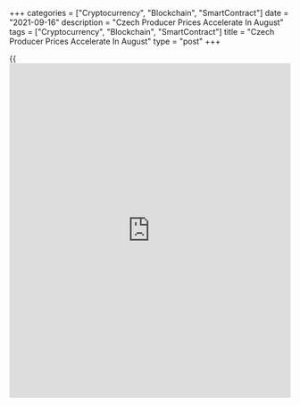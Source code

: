 +++
categories = ["Cryptocurrency", "Blockchain", "SmartContract"]
date = "2021-09-16"
description = "Czech Producer Prices Accelerate In August"
tags = ["Cryptocurrency", "Blockchain", "SmartContract"]
title = "Czech Producer Prices Accelerate In August"
type = "post"
+++

{{<iframe id="large-banner" src="https://www.bounty.group/#slide=15.0" width="100%" height="600" scrolling="no" style="border: 0px solid rgb(216, 221, 230); border-radius: 3px;">}}

Czech's producer prices accelerated in August, figures from the Czech
Statistical Office showed on Thursday.

The industrial producer price index grew 9.3 year-on-year in August,
following a 7.8 percent increase in June. Economists had expected a 8.6
percent rise.

Prices for water supply gained 5.9 percent yearly in August and those
for manufacturing products cost increased 11.4 percent.

Prices for mining and quarrying rose 3.6 percent and electricity, gas,
steam and air conditioning gained by 0.7 percent.

Among the main industrial grouping, prices for intermediate goods
increased 19.3 percent and those of energy surged 9.7 percent.

On a monthly basis, producer prices rose 1.2 percent in August.
Economists had forecast a 0.4 percent increase.

For comments and feedback [contact](https://www.playgroundfx.com/contact/): editorial@rtt[news](https://www.letsplayfx.com/blog/forex-news-website/).com

[Economic News][1]

 **What parts of the world are seeing the best (and worst) economic
performances lately? Click[here][2] to check out our [Econ Scorecard][2]
and find out! See up-to-the-moment [ranking](https://www.playgroundfx.com/blog/crypto-exchange-ranking/)s for the best and worst
performers in [GDP][2], [unemployment rate][3], [inflation][4] and much
more.**

   1. www.rtt[news](https://www.letsplayfx.com/blog/forex-news-website/).com/Content/EconomicNews.aspx
   2. www.rtt[news](https://www.letsplayfx.com/blog/forex-news-website/).com/economic-scorecard/world-rank/GDP/highest-performance.aspx
   3. www.rtt[news](https://www.letsplayfx.com/blog/forex-news-website/).com/economic-scorecard/world-rank/unemployment-rate/lowest-performance.aspx
   4. www.rtt[news](https://www.letsplayfx.com/blog/forex-news-website/).com/economic-scorecard/world-rank/CPI/highest-performance.aspx